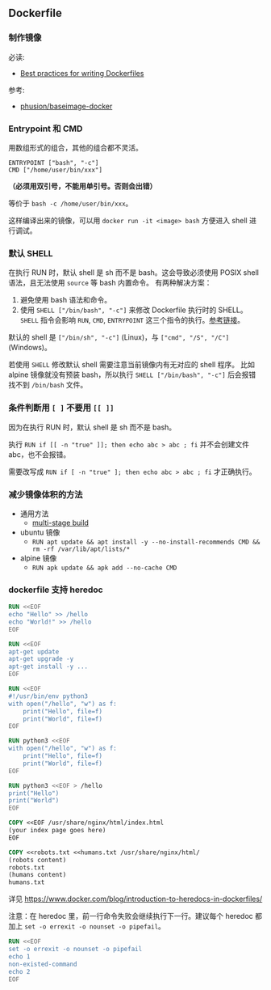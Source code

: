 ## Dockerfile

### 制作镜像

必读:

- [Best practices for writing Dockerfiles](https://docs.docker.com/engine/userguide/eng-image/dockerfile_best-practices/)

参考:

- [phusion/baseimage-docker](https://github.com/phusion/baseimage-docker)


### Entrypoint 和 CMD

用数组形式的组合，其他的组合都不灵活。

```
ENTRYPOINT ["bash", "-c"]
CMD ["/home/user/bin/xxx"]
```

**（必须用双引号，不能用单引号。否则会出错）**

等价于 `bash -c /home/user/bin/xxx`。

这样编译出来的镜像，可以用 `docker run -it <image> bash` 方便进入 shell 进行调试。

### 默认 SHELL

在执行 RUN 时，默认 shell 是 sh 而不是 bash。这会导致必须使用 POSIX shell 语法，且无法使用 `source` 等 bash 内置命令。
有两种解决方案：

1. 避免使用 bash 语法和命令。
2. 使用 `SHELL ["/bin/bash", "-c"]` 来修改 Dockerfile 执行时的 SHELL。`SHELL` 指令会影响 `RUN`, `CMD`, `ENTRYPOINT` 这三个指令的执行。[参考链接](https://docs.docker.com/engine/reference/builder/#shell)。

默认的 shell 是 `["/bin/sh", "-c"]` (Linux)，与 `["cmd", "/S", "/C"]` (Windows)。

若使用 `SHELL` 修改默认 shell 需要注意当前镜像内有无对应的 shell 程序。
比如 alpine 镜像就没有预装 bash，所以执行 `SHELL ["/bin/bash", "-c"]` 后会报错找不到 `/bin/bash` 文件。

### 条件判断用 `[ ]` 不要用 `[[ ]]`

因为在执行 RUN 时，默认 shell 是 sh 而不是 bash。

执行 `RUN if [[ -n "true" ]]; then echo abc > abc ; fi` 并不会创建文件 abc，也不会报错。

需要改写成 `RUN if [ -n "true" ]; then echo abc > abc ; fi` 才正确执行。

### 减少镜像体积的方法


- 通用方法
  - [multi-stage build](./multi-stage-build.md)
- ubuntu 镜像
  - `RUN apt update && apt install -y --no-install-recommends CMD && rm -rf /var/lib/apt/lists/*`
- alpine 镜像
  - `RUN apk update && apk add --no-cache CMD`

### dockerfile 支持 heredoc

```dockerfile
RUN <<EOF
echo "Hello" >> /hello
echo "World!" >> /hello
EOF

RUN <<EOF
apt-get update
apt-get upgrade -y
apt-get install -y ...
EOF

RUN <<EOF
#!/usr/bin/env python3
with open("/hello", "w") as f:
    print("Hello", file=f)
    print("World", file=f)
EOF

RUN python3 <<EOF
with open("/hello", "w") as f:
    print("Hello", file=f)
    print("World", file=f)
EOF

RUN python3 <<EOF > /hello
print("Hello")
print("World")
EOF
```

```dockerfile
COPY <<EOF /usr/share/nginx/html/index.html
(your index page goes here)
EOF

COPY <<robots.txt <<humans.txt /usr/share/nginx/html/
(robots content)
robots.txt
(humans content)
humans.txt
```

详见 https://www.docker.com/blog/introduction-to-heredocs-in-dockerfiles/

注意：在 heredoc 里，前一行命令失败会继续执行下一行。建议每个 heredoc 都加上 `set -o errexit -o nounset -o pipefail`。

```dockerfile
RUN <<EOF
set -o errexit -o nounset -o pipefail
echo 1
non-existed-command
echo 2
EOF
```
